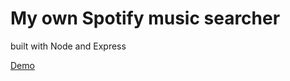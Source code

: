 <h1>My own Spotify music searcher</h1>
<p>built with Node and Express</p>
<p><a href="https://spotifysearcher.herokuapp.com/">Demo</a></p>
